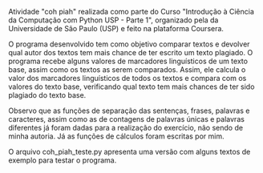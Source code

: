 Atividade "coh piah" realizada como parte do Curso "Introdução à Ciência da Computação com Python USP - Parte 1", organizado pela da Universidade de São Paulo (USP) e feito na plataforma Coursera.

O programa desenvolvido tem como objetivo comparar textos e devolver qual autor dos textos tem mais chance de ter escrito um texto plagiado. O programa recebe alguns valores de marcadores linguísticos de um texto base, assim como os textos as serem comparados. Assim, ele calcula o valor dos marcadores linguísticos de todos os textos e compara com os valores do texto base, verificando qual texto tem mais chances de ter sido plagiado do texto base. 

Observo que as funções de separação das sentenças, frases, palavras e caracteres, assim como as de contagens de palavras únicas e palavras diferentes já foram dadas para a realização do exercício, não sendo de minha autoria. Já as funções de cálculos foram escritas por mim.

O arquivo coh_piah_teste.py apresenta uma versão com alguns textos de exemplo para testar o programa.
